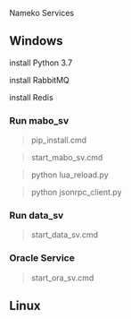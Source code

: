 

Nameko Services

## Windows

install Python 3.7

install RabbitMQ

install Redis


### Run mabo_sv

> pip_install.cmd

> start_mabo_sv.cmd

> python lua_reload.py

> python jsonrpc_client.py


### Run data_sv

> start_data_sv.cmd


### Oracle Service

> start_ora_sv.cmd

## Linux


